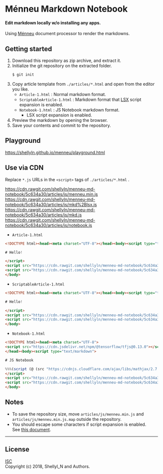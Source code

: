 
# Ménneu Markdown Notebook

#### Edit markdown locally w/o installing any apps.

Using [Ménneu](https://github.com/shellyln/menneu) document processor to render the markdowns.



## Getting started

1. Download this repository as zip archive, and extract it.
1. Initialize the git repository on the extracted folder.
    ```bash
    $ git init
    ```
1. Copy article template from `./articles/*.html` and open from the editor you like.
    * `Article-1.html` : Normal markdown format.
    * `ScriptableArticle-1.html` : Markdown format that [LSX](https://github.com/shellyln/liyad#what-is-lsx) script expansion is enabled.
    * `Notebook-1.html` : JS Notebook markdown format.
        * LSX script expansion is enabled.
1. Preview the markdown by opening the browser.
1. Save your contents and commit to the repository.


## Playground

https://shellyln.github.io/menneu/playground.html


## Use via CDN

Replace `*.js` URLs in the `<script>` tags of `./articles/*.html` .

https://cdn.rawgit.com/shellyln/menneu-md-notebook/5c634a30/articles/js/menneu.min.js  
https://cdn.rawgit.com/shellyln/menneu-md-notebook/5c634a30/articles/js/mkd%2Blsx.js  
https://cdn.rawgit.com/shellyln/menneu-md-notebook/5c634a30/articles/js/mkd.js  
https://cdn.rawgit.com/shellyln/menneu-md-notebook/5c634a30/articles/js/notebook.js  

* `Article-1.html`
```html
<!DOCTYPE html><head><meta charset="UTF-8"></head><body><script type="text/markdown">

# Hello!

</script>
<script src="https://cdn.rawgit.com/shellyln/menneu-md-notebook/5c634a30/articles/js/mkd.js"></script>
<script src="https://cdn.rawgit.com/shellyln/menneu-md-notebook/5c634a30/articles/js/menneu.min.js" onload="start({title: 'My Notebook 1'})"></script>
</body>
```

* `ScriptableArticle-1.html`
```html
<!DOCTYPE html><head><meta charset="UTF-8"></head><body><script type="text/markdown">

# Hello!

</script>
<script src="https://cdn.rawgit.com/shellyln/menneu-md-notebook/5c634a30/articles/js/mkd%2Blsx.js"></script>
<script src="https://cdn.rawgit.com/shellyln/menneu-md-notebook/5c634a30/articles/js/menneu.min.js" onload="start({title: 'My Notebook 1'})"></script>
</body>
```

* `Notebook-1.html`
```html
<!DOCTYPE html><head><meta charset="UTF-8">
<script src="https://cdn.jsdelivr.net/npm/@tensorflow/tfjs@0.13.0"></script>
</head><body><script type="text/markdown">

# JS Notebook

%%%(script (@ (src "https://cdnjs.cloudflare.com/ajax/libs/mathjax/2.7.5/MathJax.js?config=TeX-MML-AM_CHTML") (crossorigin "anonymous") (async)))
</script>
<script src="https://cdn.rawgit.com/shellyln/menneu-md-notebook/5c634a30/articles/js/notebook.js"></script>
<script src="https://cdn.rawgit.com/shellyln/menneu-md-notebook/5c634a30/articles/js/menneu.min.js" onload="start({title: 'My Notebook 1'})"></script>
</body>
```

## Notes

* To save the repository size, move `articles/js/menneu.min.js` and `articles/js/menneu.min.js.map` outside the repository.
* You should escape some characters if script expansion is enabled.  
  See [this document](https://github.com/shellyln/menneu/#lisp-block-expansion).

----


## License
[ISC](https://github.com/shellyln/menneu-md-notebook/blob/master/LICENSE.md)  
Copyright (c) 2018, Shellyl_N and Authors.
